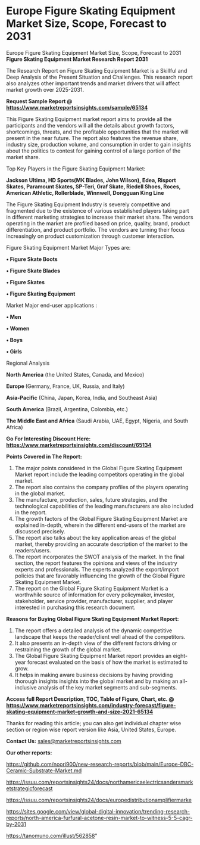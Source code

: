 # Europe Figure Skating Equipment Market Size, Scope, Forecast to 2031
 Europe Figure Skating Equipment Market Size, Scope, Forecast to 2031
<strong>Figure Skating Equipment Market Research Report 2031</strong>

The Research Report on Figure Skating Equipment Market is a Skillful and Deep Analysis of the Present Situation and Challenges. This research report also analyzes other important trends and market drivers that will affect market growth over 2025-2031.

<strong>Request Sample Report @ <a href=https://www.marketreportsinsights.com/sample/65134>https://www.marketreportsinsights.com/sample/65134</a></strong>

This Figure Skating Equipment market report aims to provide all the participants and the vendors will all the details about growth factors, shortcomings, threats, and the profitable opportunities that the market will present in the near future. The report also features the revenue share, industry size, production volume, and consumption in order to gain insights about the politics to contest for gaining control of a large portion of the market share.

Top Key Players in the Figure Skating Equipment Market:

<strong>Jackson Ultima, HD Sports(MK Blades, John Wilson), Edea, Risport Skates, Paramount Skates, SP-Teri, Graf Skate, Riedell Shoes, Roces, American Athletic, Rollerblade, Winnwell, Dongguan King Line</strong>

The Figure Skating Equipment Industry is severely competitive and fragmented due to the existence of various established players taking part in different marketing strategies to increase their market share. The vendors operating in the market are profiled based on price, quality, brand, product differentiation, and product portfolio. The vendors are turning their focus increasingly on product customization through customer interaction.

Figure Skating Equipment Market Major Types are:

<strong>• Figure Skate Boots

• Figure Skate Blades

• Figure Skates

• Figure Skating Equipment</strong>

Market Major end-user applications :

<strong>• Men

• Women

• Boys

• Girls</strong>

Regional Analysis

</u><strong><b>North America</b></strong> (the United States, Canada, and Mexico)

<strong><b>Europe </b></strong>(Germany, France, UK, Russia, and Italy)

<strong><b>Asia-Pacific</b></strong> (China, Japan, Korea, India, and Southeast Asia)

<strong><b>South America</b></strong> (Brazil, Argentina, Colombia, etc.)

<strong><b>The Middle East and Africa</b></strong> (Saudi Arabia, UAE, Egypt, Nigeria, and South Africa)

<strong>Go For Interesting Discount Here: <a href=https://www.marketreportsinsights.com/discount/65134>https://www.marketreportsinsights.com/discount/65134</a></strong>

<strong>Points Covered in The Report:</strong>
<ol>
  <li>The major points considered in the Global Figure Skating Equipment Market report include the leading competitors operating in the global market.</li>
  <li>The report also contains the company profiles of the players operating in the global market.</li>
  <li>The manufacture, production, sales, future strategies, and the technological capabilities of the leading manufacturers are also included in the report.</li>
  <li>The growth factors of the Global Figure Skating Equipment Market are explained in-depth, wherein the different end-users of the market are discussed precisely.</li>
  <li>The report also talks about the key application areas of the global market, thereby providing an accurate description of the market to the readers/users.</li>
  <li>The report incorporates the SWOT analysis of the market. In the final section, the report features the opinions and views of the industry experts and professionals. The experts analyzed the export/import policies that are favorably influencing the growth of the Global Figure Skating Equipment Market.</li>
  <li>The report on the Global Figure Skating Equipment Market is a worthwhile source of information for every policymaker, investor, stakeholder, service provider, manufacturer, supplier, and player interested in purchasing this research document.</li>
</ol>
<strong>Reasons for Buying Global Figure Skating Equipment Market Report:</strong>

<ol>
  <li>The report offers a detailed analysis of the dynamic competitive landscape that keeps the reader/client well ahead of the competitors.</li>
  <li>It also presents an in-depth view of the different factors driving or restraining the growth of the global market.</li>
  <li>The Global Figure Skating Equipment Market report provides an eight-year forecast evaluated on the basis of how the market is estimated to grow.</li>
  <li>It helps in making aware business decisions by having providing thorough insights insights into the global market and by making an all-inclusive analysis of the key market segments and sub-segments.</li>
</ol>
<strong>Access full Report Description, TOC, Table of Figure, Chart, etc. @ <a href=https://www.marketreportsinsights.com/industry-forecast/figure-skating-equipment-market-growth-and-size-2021-65134>https://www.marketreportsinsights.com/industry-forecast/figure-skating-equipment-market-growth-and-size-2021-65134</a></strong>


Thanks for reading this article; you can also get individual chapter wise section or region wise report version like Asia, United States, Europe.

<strong>Contact Us:</strong>
sales@marketreportsinsights.com

<strong>Our other reports:</strong>

<a href=https://github.com/noori900/new-research-reports/blob/main/Europe-DBC-Ceramic-Substrate-Market.md>https://github.com/noori900/new-research-reports/blob/main/Europe-DBC-Ceramic-Substrate-Market.md</a>

<a href=https://issuu.com/reportsinsights24/docs/northamericaelectricsandersmarketstrategicforecast>https://issuu.com/reportsinsights24/docs/northamericaelectricsandersmarketstrategicforecast</a>

<a href=https://issuu.com/reportsinsights24/docs/europedistributionamplifiermarke>https://issuu.com/reportsinsights24/docs/europedistributionamplifiermarke</a>

<a href=https://sites.google.com/view/global-digital-innovation/trending-research-reports/north-america-furfural-acetone-resin-market-to-witness-5-5-cagr-by-2031>https://sites.google.com/view/global-digital-innovation/trending-research-reports/north-america-furfural-acetone-resin-market-to-witness-5-5-cagr-by-2031</a>

<a href=https://tanomuno.com/illust/562858>https://tanomuno.com/illust/562858</a>"
